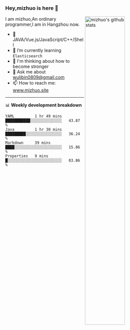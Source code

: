 ### Hey,mizhuo is here 👋

<img align="right" alt="mizhuo's github stats" width="50%" src="https://github-readme-stats.vercel.app/api?username=mizhuo&theme=tokyonight&show_icons=true">

I am mizhuo,An ordinary programmer,I am in Hangzhou now.

- 🔭 JAVA/Vue.js/JavaScript/C++/Shell
- 🌱 I’m currently learning `Elasticsearch`
- 🤔 I'm thinking about how to become stronger
- 💬 Ask me about wulibin0809@gmail.com
- 📫 How to reach me: www.mizhuo.site

---
📊 **Weekly development breakdown**

<!--START_SECTION:waka-->
```text
YAML         1 hr 49 mins    ███████████░░░░░░░░░░░░░░   43.87 % 
Java         1 hr 30 mins    █████████░░░░░░░░░░░░░░░░   36.24 % 
Markdown     39 mins         ████░░░░░░░░░░░░░░░░░░░░░   15.86 % 
Properties   9 mins          █░░░░░░░░░░░░░░░░░░░░░░░░   03.86 % 
```
<!--END_SECTION:waka-->
